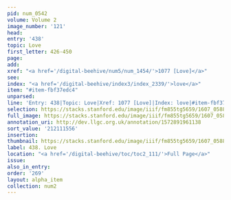```yaml
---
pid: num_0542
volume: Volume 2
image_number: '121'
head:
entry: '438'
topic: Love
first_letter: 426-450
page:
add:
xref: "<a href='/digital-beehive/num5/num_1454/'>1077 [Love]</a>"
see:
index: "<a href='/digital-beehive/index3/index_2339/'>love</a>"
item: "#item-fbf37edc4"
unparsed:
line: 'Entry: 438|Topic: Love|Xref: 1077 [Love]|Index: love|#item-fbf37edc4'
selection: https://stacks.stanford.edu/image/iiif/fm855tg5659/1607_0588/322,1556,2977,803/full/0/default.jpg
full_image: https://stacks.stanford.edu/image/iiif/fm855tg5659/1607_0588/full/full/0/default.jpg
annotation_uri: http://dev.llgc.org.uk/annotation/1572891961138
sort_value: '212111556'
insertion:
thumbnail: https://stacks.stanford.edu/image/iiif/fm855tg5659/1607_0588/322,1556,600,180/250,/0/default.jpg
label: 438. Love
location: "<a href='/digital-beehive/toc/toc2_111/'>Full Page</a>"
issue:
also_in_entry:
order: '269'
layout: alpha_item
collection: num2
---
```

